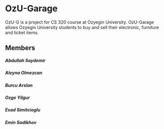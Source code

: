 # OzU-Garage
OzU-G is a project for CS 320 course at Ozyegin University. OzU-Garage allows Ozyegin University students to buy and sell their electronic, furniture and ticket items. 

## Members
##### Abdullah Saydemir
##### Aleyna Olmezcan
##### Burcu Arslan
##### Ozge Yilgur
##### Esad Simitcioglu
##### Emin Sadikhov